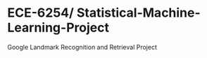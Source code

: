 # ECE-6254/ Statistical-Machine-Learning-Project

Google Landmark Recognition and Retrieval Project 

